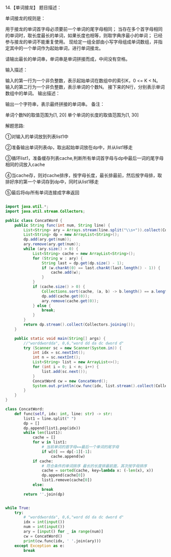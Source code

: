 14.【单词接龙】
题目描述：

单词接龙的规则是：

用于接龙的单词首字母必须要前一个单词的尾字母相同；
当存在多个首字母相同的单词时，取长度最长的单词，如果长度也相等，则取字典序最小的单词；
已经参与接龙的单词不能重复使用。
现给定一组全部由小写字母组成单词数组，并指定其中的一个单词作为起始单词，进行单词接龙。

请输出最长的单词串，单词串是单词拼接而成，中间没有空格。

输入描述：

输入的第一行为一个非负整数，表示起始单词在数组中的索引K，0 <= K < N。
输入的第二行为一个非负整数，表示单词的个数N。
接下来的N行，分别表示单词数组中的单词。
输出描述：

输出一个字符串，表示最终拼接的单词串。
备注：

单词个数N的取值范围为[1, 20]
单个单词的长度的取值范围为[1, 30]

解题思路:

①对输入的单词放到列表list1中

②准备输出单词列表dp，取出起始单词放在dp中，并从list1移走

③循环list1，准备缓存列表cache,判断所有单词首字母与dp中最后一词的尾字母相同的词放入cache

④当cache存，则对cache排序，按字母长度，最长排最前，然后按字母排，取排好序的第一个单词存到dp中，同时从list1移走

⑤最后将dp所有单词连接成字串返回

```java

import java.util.*;
import java.util.stream.Collectors;

public class ConcatWord {
    public String func(int num, String line) {
        List<String> ary = Arrays.stream(line.split("\\s+")).collect(Collectors.toList());
        List<String> dp = new ArrayList<String>();
        dp.add(ary.get(num));
        ary.remove(ary.get(num));
        while (ary.size() > 0) {
            List<String> cache = new ArrayList<String>();
            for (String w : ary) {
                String last = dp.get(dp.size() - 1);
                if (w.charAt(0) == last.charAt(last.length() - 1)) {
                    cache.add(w);
                }
            }
            if (cache.size() > 0) {
                Collections.sort(cache, (a, b) -> b.length() == a.length() ? a.compareTo(b) : b.length() - a.length());
                dp.add(cache.get(0));
                ary.remove(cache.get(0));
            } else {
                break;
            }
        }
        return dp.stream().collect(Collectors.joining());
    }

    public static void main(String[] args) {
        //"worddwordda", 0,6,"word dd da dc dword d"
        try (Scanner sc = new Scanner(System.in)) {
            int idx = sc.nextInt();
            int n = sc.nextInt();
            List<String> list = new ArrayList<>();
            for (int i = 0; i < n; i++) {
                list.add(sc.next());
            }
            ConcatWord cw = new ConcatWord();
            System.out.println(cw.func(idx, list.stream().collect(Collectors.joining(" "))));
        }
    }
}
```



```python
class ConcatWord:
    def func(self, idx: int, line: str) -> str:
        list1 = line.split(" ")
        dp = []
        dp.append(list1.pop(idx))
        while len(list1):
            cache = []
            for w in list1:
                # 当前单词的首字母==最后一个单词的尾字母
                if w[0] == dp[-1][-1]:
                    cache.append(w)
            if cache:
                # 符合条件的单词排序 最长的长度排最前面，其次按字母排序
                cache = sorted(cache, key=lambda x: (-len(x), x))
                dp.append(cache[0])
                list1.remove(cache[0])
            else:
                break
        return ''.join(dp)


while True:
    try:
        # "worddwordda", 0,6,"word dd da dc dword d"
        idx = int(input())
        num = int(input())
        ary = [input() for _ in range(num)]
        cw = ConcatWord()
        print(cw.func(idx, ' '.join(ary)))
    except Exception as e:
        break
```

